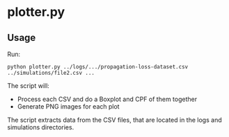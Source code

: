 # plotter.py

## Usage

Run:

```shell
python plotter.py ../logs/.../propagation-loss-dataset.csv ../simulations/file2.csv ...
```

The script will:

- Process each CSV and do a Boxplot and CPF of them together
- Generate PNG images for each plot

The script extracts data from the CSV files, that are located in the logs and simulations directories.
